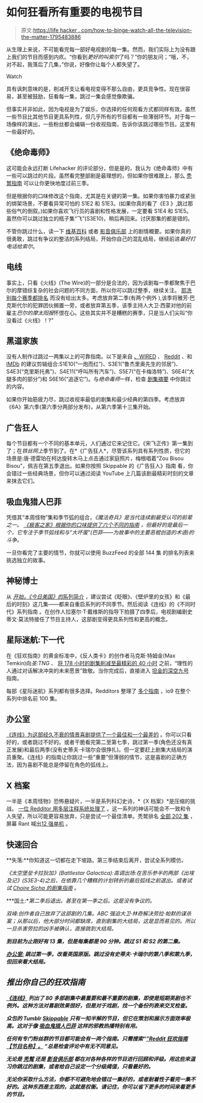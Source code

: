# 如何狂看所有重要的电视节目

> 原文:[https://life hacker . com/how-to-binge-watch-all-the-television-the-matter-1795483886](https://lifehacker.com/how-to-binge-watch-all-the-television-that-matters-1795483886)

从生理上来说，不可能看完每一部好电视剧的每一集。然而，我们实际上为没有跟上我们的节目而感到内疚。“你看到*更好的叫索尔*了吗？”你的朋友问；“哦，不，对不起，我落后了几集，”你说，好像你让每个人都失望了。

Watch

具有讽刺意味的是，削减开支让看电视变得不那么自由，更具竞争性。现在很容易，甚至被鼓励，狂看每一集，跳过一集会感觉像欺骗。

但事实并非如此，因为电视是为了娱乐，你选择的任何观看方式都同样有效。虽然一些节目比其他节目更具系列性，但几乎所有的节目都有一些薄弱环节。对于每一场像样的演出，一些粉丝都会编辑一份收视指南，告诉你该跳过哪些节目。这里有一些最好的。

## 《绝命毒师》

这可能会永远打断 Lifehacker 的评论部分，但是是的，我认为《绝命毒师》中有一些可以跳过的片段。虽然看完整部剧是最理想的，但如果你很难跟上，那么 [秃鹫指南](http://www.vulture.com/2011/07/how_to_catch_up_on_breaking_ba.html) 可以让你更快地度过前三季。

但是根据你的口味修改这个指南，尤其是在关键的第一集。如果你害怕暴力或紧张的绑架场景，不要看异常可怕的 S1E2 和 S1E3。(如果你真的看了《E3 》,跳过那些俗气的倒叙。)如果你喜欢飞行员的喜剧和性格发展，一定要看 S1E4 和 S1E5。虽然你可以跳过独立的瓶子集“飞”(S3E10)，稍后再回来。讨厌那集的都是错的。

不管你跳过什么，读一下 [维基百科](https://en.wikipedia.org/wiki/List_of_Breaking_Bad_episodes) 或者 [影音俱乐部](http://www.avclub.com/tv/breaking-bad/?season=1) 上的剧情概要。如果你真的很勇敢，跳过有争议的整洁的系列结局，开始你自己的混乱结局，继续前进*最好打电话给索尔*。

## 电线

事实上，只看《火线》(The Wire)的一部分是合法的，因为该剧每一季都聚焦于巴尔的摩错综复杂的社会问题的不同方面，所以你可以跳过整季，继续关注。 [耶洗别每个赛季都排名](http://jezebel.com/yes-there-are-bad-seasons-of-the-wire-relatively-spea-1675377697) 而没有给出太多。考虑放弃第二季(有两个例外 ),该季将雅芳·巴克斯代尔的犯罪团伙搁置一旁，或者放弃第五季，该季主持人大卫·西蒙对他的前雇主*巴尔的摩太阳报*怀恨在心。这些其实并不是糟糕的赛季，只是当人们尖叫“你没看过《火线》！?"

## 黑道家族

没有人制作过跳过一两集以上的可靠指南。以下是来自 [、WIRED](https://www.wired.com/2014/08/binge-guide-the-sopranos/) 、 [Reddit](https://www.reddit.com/r/thesopranos/comments/4l98uk/what_is_the_worst_episode_in_the_series/) 、和 [IMDb](http://www.imdb.com/title/tt0141842/eprate?ref_=ttep_sa_2) 的建议剪辑组合:S1E10(“一炮而红”)、S3E1(“鲁杰里奥先生的邻居”)、S4E3(“克里斯托弗”)、S4E11(“呼叫所有汽车”)、S5E7(“在卡梅洛特”)、S6E4(“大腿多肉的部分”)和 S6E16(“追逐它”)。与*绝命毒师*一样，检查 [剧集摘要](https://en.wikipedia.org/wiki/List_of_The_Sopranos_episodes) 中你跳过的内容。

如果你开始筋疲力尽，跳过收视率最低的剧集和最少经典的第四季。考虑放弃《6A》第六季(第六季分两部分发布)，从第六季第十三集开始。

## 广告狂人

每个节目都有一个不同的基本单元，人们通过它来记住它。《宋飞正传》第一集到了；在*铁丝网上*季节到了。在*《广告狂人*，尽管该系列具有系列性质，但它的场景是:唐·德雷珀在柯达旋转木马上点击通过家庭照片，梅根唱着“Zou Bisou Bisou”，佩吉在第五季退出。如果你按照 Skippable 的《广告狂人》指南 看，你会错过一些经典场景，但你可以通过阅读 YouTube 上几篇该剧最精彩时刻的文章来抹去它们。

## 吸血鬼猎人巴菲

凭借其“本周怪物”集和季节弧的组合，*《魔法奇兵》*是当代连续剧最受认可的前辈之一。 [《极客之家》根据你的口味提供了六个不同的指南](http://www.denofgeek.com/tv/buffy-the-vampire-slayer/33166/buffy-the-vampire-slayer-an-episode-roadmap-for-beginners) ，但最好的是最后一个，它专注于季节弧线和与“大坏蛋”(巴菲*——为故事中的主要恶棍创造的术语)的斗争。*

一旦你看完了主要的情节，你就可以使用 BuzzFeed 的全部 144 集 的排名列表来挑选独立的故事。

## 神秘博士

从 [*开始，《今日美国》的*系列简介](https://www.usatoday.com/story/life/entertainthis/2014/08/21/the-definitive-guide-to-watching-doctor-who/77746862/) ，建议尝试《眨眼》、《壁炉里的女孩》和《最后的时刻》这几集——都来自重启系列的不同季节。然后阅读《连线》的《不同时代》系列指南 。在创作人拉塞尔·T·戴维斯的指导下拍摄了四季后，电视剧编剧史蒂文·莫法特接任了节目主持人，这部剧变得更具系列性和更高的概念。

## 星际迷航:下一代

在《狂欢指南》的黄金标准中，《反人类卡》的创作者马克斯·特姆金(Max Temkin)向*圣:TNG* 、 [将 178 小时的剧集削减至最精彩的 40 小时](https://medium.com/maxistentialism-blog/star-trek-the-next-generation-in-40-hours-c4a6762cbd3) 之前，“理性的人通过对话解决冲突的未来愿景”致敬。当你完成后，直接进入 [坦金的深空九号](https://medium.com/maxistentialism-blog/star-trek-deep-space-nine-in-82-5-hours-10acde591fd2) 指南。

每部《星际迷航》系列都有很多选择。Redditors 整理了 [多个指南](https://www.reddit.com/r/DaystromInstitute/wiki/index#wiki_episode_guides) ，io9 在整个系列中排名前 100 集。

## 办公室

[《连线》为这部经久不衰的情景喜剧提供了一个最佳和一个最差的](https://www.wired.com/2014/11/binge-guide-office-us/) 。你可以只看好的，或者跳过不好的。或者干脆看完第二至第七季，跳过第一季(角色还没有真正发展)和最后两季(没有史蒂夫·卡瑞尔会很挣扎)。但一定要赶上剧集大结局的演员重聚。《连线》的指南让你跳过一些“重要”但薄弱的情节，这是喜剧的正确方法，因为喜剧不能总是停留在角色的弧线上。

## X 档案

一半是《本周怪物》恐怖悬疑片，一半是系列科幻史诗，*《X 档案》*是压缩的挑战。 [一位 Redditor 用多层注释系统处理了](https://www.reddit.com/r/XFiles/comments/33zhcr/the_essential_xfiles_episode_list/) 。这一系列的神话可能会不一致和令人失望，所以可能更容易放弃，只是尝试一个最佳清单。秃鹫排名 [全部 202 集](http://www.vulture.com/2016/01/every-episode-of-the-x-files-ranked.html) ，屏幕 Rant 喊出[12 强单机](http://screenrant.com/best-x-files-episodes-standalone-monster-of-the-week/) 。

## 快速回合

**失落:**你知道这一切都在走下坡路。第三季结束后离开，尝试全系列模仿[](https://www.pastemagazine.com/articles/2016/06/tbss-wrecked-is-more-than-just-a-lost-parody.html)*。*

*《太空堡垒卡拉狄加》(Battlestar Galactica):高调出场:在苦乐参半的两部《出埃及记》(S3E3-4)之后，在依靠几个糟糕的计划转折的最后弧线之前退出。或者试试 [Choire Sicha 的剧集指南](https://theawl.com/how-to-watch-battlestar-galactica-8ed67ce5ee65) 。*

***国土:**第二季后退出。甚至在第一季之后。这是没有争议的。*

*双峰:创作者自己放弃了这部剧的几集。ABC 强迫大卫·林奇解决劳拉·帕默的谋杀案；从那以后，他大部分时间都缺席，直到剧集的大结局，这是显而易见的。所以一旦杀害劳拉的凶手被确认，直接跳到大结局。*

*[](http://skippable.tumblr.com/post/86904199817/sherlock)**到目前为止刚好有 13 集，但是每集都是 90 分钟。跳过 S1 和 S2 的第二集。***

***[**办公室:**](https://www.wired.com/2014/11/binge-guide-office-us/) 跳过第一季，改看英国原版。跳过没有史蒂夫·卡瑞尔的第八季和第九季，但回来看大结局。***

## ***推出你自己的狂欢指南***

***[《连线》](https://www.wired.com/tag/binge-watching-guide/) 列出了 80 多部剧集中最重要和最不重要的剧集，即使是短期英剧也不例外。这种方法对喜剧效果很好，但是对于戏剧，找一个备份列表来交叉检查。***

***众包的 Tumblr [Skippable](http://skippable.tumblr.com/archive) 只有一知半解的节目，但它在策划和展示方面效率极高。这对于像 [*吸血鬼猎人巴菲*](http://skippable.tumblr.com/post/86123810077/buffy-the-vampire-slayer) *这样的邪教热播特别有用。****

***任何有专门粉丝群的节目都可能会有一两个指南。只需搜索“[”Reddit 狂欢指南【节目名称】。](https://www.google.com/search?q=reddit+binge+guide&oq=reddit+binge+guide&aqs=chrome..69i57.3968j1j7&sourceid=chrome&ie=UTF-8) “总是检查评论中有无不同意见。***

***无论是 [秃鹫](http://www.vulture.com/tv/) 还是 [影音俱乐部](http://www.avclub.com/features/tv-club/) 都在对各种各样的节目进行回顾和评级。用这些来温习你跳过的剧集，或者给自己设定一个分级阈值，只看最好的。***

***无论你采取什么方法，你都不可避免地会错过一集好的，或者耐着性子看完一集不好的。这种东西是主观的，这就是权衡。请记住，你可以省下更多的时间来看更多的节目。***